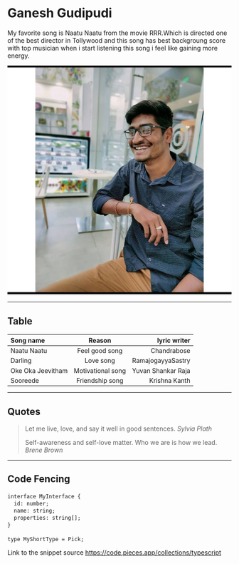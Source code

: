 # Ganesh Gudipudi
My favorite song is Naatu Naatu from the movie RRR.Which is directed one of the best director in Tollywood and this song has best backgroung score with top musician when i start listening this song i feel like gaining more energy.


![alt text](ganesh.jpg)

---

## Table 

| Song name | Reason   | lyric writer |
| :--- | :---: | ---: |
| Naatu Naatu| Feel good song | Chandrabose |
| Darling | Love song | RamajogayyaSastry |
| Oke Oka Jeevitham | Motivational song | Yuvan Shankar Raja |
| Sooreede | Friendship song | Krishna Kanth|

---

## Quotes

> Let me live, love, and say it well in good sentences. *Sylvia Plath*
>
> Self-awareness and self-love matter. Who we are is how we lead. *Brene Brown*

---

## Code Fencing

```
interface MyInterface {
  id: number;
  name: string;
  properties: string[];
}

type MyShortType = Pick;
```
Link to the snippet source <https://code.pieces.app/collections/typescript>